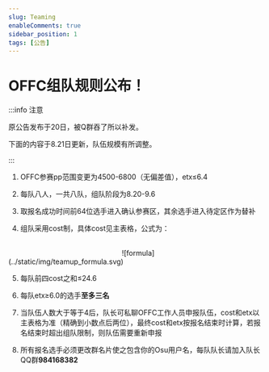 ```yaml
---
slug: Teaming
enableComments: true
sidebar_position: 1
tags: [公告]
---
```


# OFFC组队规则公布！

:::info 注意

原公告发布于20日，被Q群吞了所以补发。

下面的内容于8.21日更新，队伍规模有所调整。

:::


1. OFFC参赛pp范围变更为<FntColor color="#198dff">4500-6800</FntColor>（无偏差值），<FntColor color="#198dff">etx≤6.4</FntColor>

2. 每队八人，一共八队，组队阶段为8.20-9.6

<!-- truncate -->

3. 取报名成功时间前64位选手进入确认参赛区，其余选手进入待定区作为替补

4. 组队采用cost制，具体cost见主表格，公式为：

<br />
&nbsp;&nbsp;&nbsp;&nbsp;&nbsp;&nbsp;&nbsp;&nbsp;&nbsp;&nbsp;&nbsp;&nbsp;&nbsp;&nbsp;&nbsp;&nbsp;&nbsp;&nbsp;&nbsp;&nbsp;&nbsp;&nbsp;&nbsp;&nbsp;&nbsp;&nbsp;&nbsp;&nbsp;&nbsp;&nbsp;&nbsp;&nbsp;&nbsp;&nbsp;&nbsp;&nbsp;&nbsp;&nbsp;&nbsp;&nbsp;&nbsp;&nbsp;&nbsp;&nbsp;&nbsp;&nbsp;&nbsp;&nbsp;&nbsp;&nbsp;&nbsp;&nbsp;&nbsp;&nbsp;&nbsp;&nbsp;&nbsp;![formula](../static/img/teamup_formula.svg)

5. 每队前四<FntColor color="#198dff">cost之和≤24.6</FntColor>

6. 每队<FntColor color="#198dff">etx≥6.0</FntColor>的选手**至多三名**

7. 当队伍人数大于等于4后，队长可私聊OFFC工作人员申报队伍，cost和etx以主表格为准（精确到小数点后两位），最终cost和etx按报名结束时计算，若报名结束时超出组队限制，则队伍需要重新申报

8. 所有报名选手必须更改群名片使之包含你的Osu用户名，每队队长请加入队长QQ群**984168382**